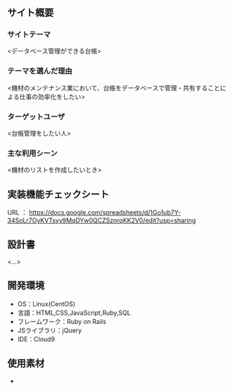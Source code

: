 

# <our ledger>

## サイト概要
### サイトテーマ
<データベース管理ができる台帳>

### テーマを選んだ理由
<機材のメンテナンス業において、台帳をデータベースで管理・共有することによる仕事の効率化をしたい>

### ターゲットユーザ
<台帳管理をしたい人>

### 主な利用シーン
<機材のリストを作成したいとき>

## 実装機能チェックシート
URL ： https://docs.google.com/spreadsheets/d/1Go1ub7Y-34SoLr7OyKVTsvy9MqDYw0QCZSznrqKK2V0/edit?usp=sharing

## 設計書
<...>

## 開発環境
- OS：Linux(CentOS)
- 言語：HTML,CSS,JavaScript,Ruby,SQL
- フレームワーク：Ruby on Rails
- JSライブラリ：jQuery
- IDE：Cloud9

## 使用素材
<!--- 外部サービスの画像素材・音声素材を使用した場合は、必ずサービス名とURLを明記してください。-->
<!--- 使用しない場合は、使用素材の項目をREADMEから削除してください。-->
- 



<!--# <コムマップ>-->

<!--## サイト概要-->
<!--### サイトテーマ-->
<!--<SNSとマップの融合>-->

<!--### テーマを選んだ理由-->
<!--<共有したいお店・風景・観光地をマップに表すことで、思い出の振り返りやおすすめの場所の共有をわかりやすく！-->
<!--　こういった内容のアプリがあれば便利と思いました>-->

<!--### ターゲットユーザ-->
<!--<おすすめ観光地を紹介したい・好きなお店に行ってみてほしいなど様々なユーザへ>-->

<!--### 主な利用シーン-->
<!--<行きたい/行ったお店等を写真などで記録・共有>-->

<!--## 設計書-->
<!--<...>-->

<!--## 開発環境-->
<!--- OS：Linux(CentOS)-->
<!--- 言語：HTML,CSS,JavaScript,Ruby,SQL-->
<!--- フレームワーク：Ruby on Rails-->
<!--- JSライブラリ：jQuery-->
<!--- IDE：Cloud9-->

<!--## 使用素材-->
<!--マップ-->
<!--- 外部サービスの画像素材・音声素材を使用した場合は、必ずサービス名とURLを明記してください。-->
<!--- 使用しない場合は、使用素材の項目をREADMEから削除してください。-->
<!--- -->